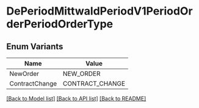 # DePeriodMittwaldPeriodV1PeriodOrderPeriodOrderType

## Enum Variants

| Name | Value |
|---- | -----|
| NewOrder | NEW_ORDER |
| ContractChange | CONTRACT_CHANGE |


[[Back to Model list]](../README.md#documentation-for-models) [[Back to API list]](../README.md#documentation-for-api-endpoints) [[Back to README]](../README.md)


